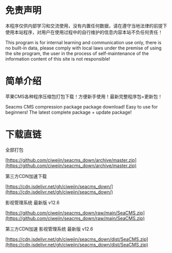 # 免责声明

本程序仅供内部学习和交流使用，没有内置任何数据，请在遵守当地法律的前提下使用本站程序，对用户在使用过程中的自行维护的信息内容本站不负任何责任！

This program is for internal learning and communication use only, there is no built-in data, please comply with local laws under the premise of using the site program, the user in the process of self-maintenance of the information content of this site is not responsible!

# 简单介绍

苹果CMS各种程序压缩包打包下载！方便新手使用！最新完整程序包+更新包！

Seacms CMS compression package package download! Easy to use for beginners! The latest complete package + update package!

# 下载直链

全部打包

[https://github.com/ciweiin/seacms_down/archive/master.zip](https://github.com/ciweiin/seacms_down/archive/master.zip)


第三方CDN加速下载

[https://cdn.jsdelivr.net/gh/ciweiin/seacms_down/](https://cdn.jsdelivr.net/gh/ciweiin/seacms_down/)

影视管理系统 最新版 v12.6

[https://github.com/ciweiin/seacms_down/raw/main/SeaCMS.zip](https://github.com/ciweiin/seacms_down/raw/main/SeaCMS.zip)

第三方CDN加速 影视管理系统 最新版 v12.6

[https://cdn.jsdelivr.net/gh/ciweiin/seacms_down/dist/SeaCMS.zip](https://cdn.jsdelivr.net/gh/ciweiin/seacms_down/dist/SeaCMS.zip)

